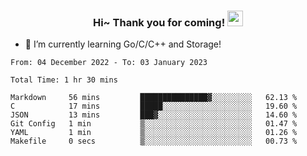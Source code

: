 <h3 align="center">
    Hi~ Thank you for coming!
    <img src="https://media.giphy.com/media/hvRJCLFzcasrR4ia7z/giphy.gif" width="25px">
</h3>

<!--
**pineapple-man/pineapple-man** is a ✨ _special_ ✨ repository because its `README.md` (this file) appears on your GitHub profile.

Here are some ideas to get you started:
- 🔭 I’m currently working on ...
- 🤔 I’m looking for help with ...
- 💬 Ask me about ...
- 📫 How to reach me: ...
- 😄 Pronouns: ...
- ⚡ Fun fact: 
- 👯 I’m looking to collaborate on kubernetes
-->
- 🌱 I’m currently learning Go/C/C++ and Storage!

<!--START_SECTION:waka-->

```text
From: 04 December 2022 - To: 03 January 2023

Total Time: 1 hr 30 mins

Markdown     56 mins         ███████████████▓░░░░░░░░░   62.13 %
C            17 mins         █████░░░░░░░░░░░░░░░░░░░░   19.60 %
JSON         13 mins         ███▓░░░░░░░░░░░░░░░░░░░░░   14.60 %
Git Config   1 min           ▒░░░░░░░░░░░░░░░░░░░░░░░░   01.47 %
YAML         1 min           ▒░░░░░░░░░░░░░░░░░░░░░░░░   01.26 %
Makefile     0 secs          ▒░░░░░░░░░░░░░░░░░░░░░░░░   00.73 %
```

<!--END_SECTION:waka-->
